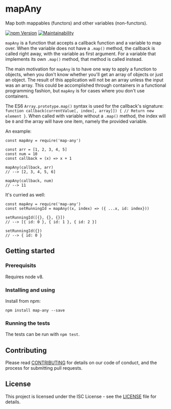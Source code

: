 # mapAny

Map both mappables (functors) and other variables (non-functors).

[![npm Version](https://img.shields.io/npm/v/map-any.svg)](https://www.npmjs.com/package/map-any)
[![Maintainability](https://api.codeclimate.com/v1/badges/f02b87569b067537736d/maintainability)](https://codeclimate.com/github/kjellmorten/map-any/maintainability)

`mapAny` is a function that accepts a callback function and a variable to map
over. When the variable does not have a `.map()` method, the callback is called
right away, with the variable as first argument. For a variable that implements
its own `.map()` method, that method is called instead.

The main motivation for `mapAny` is to have one way to apply a function to
objects, when you don't know whether you'll get an array of objects or just an
object. The result of this application will not be an array unless the input was
an array. This could be accomplished through containers in a functional
programming fashion, but `mapAny` is for cases where you don't use containers.

The ES6 `Array.prototype.map()` syntax is used for the callback's signature:
`function callback(currentValue[, index[, array]]) { // Return new element }`.
When called with variable without a `.map()` method, the index will be `0`
and the array will have one item, namely the provided variable.

An example:
```
const mapAny = require('map-any')

const arr = [1, 2, 3, 4, 5]
const num = 10
const callback = (x) => x + 1

mapAny(callback, arr)
// --> [2, 3, 4, 5, 6]

mapAny(callback, num)
// --> 11
```

It's curried as well:
```
const mapAny = require('map-any')
const setRunningId = mapAny((x, index) => ({ ...x, id: index}))

setRunningId([{}, {}, {}])
// --> [{ id: 0 }, { id: 1 }, { id: 2 }]

setRunningId({})
// --> { id: 0 }
```

## Getting started

### Prerequisits

Requires node v8.

### Installing and using

Install from npm:

```
npm install map-any --save
```

### Running the tests

The tests can be run with `npm test`.

## Contributing

Please read
[CONTRIBUTING](https://github.com/kjellmorten/map-any/blob/master/CONTRIBUTING.md)
for details on our code of conduct, and the process for submitting pull
requests.

## License

This project is licensed under the ISC License - see the
[LICENSE](https://github.com/kjellmorten/map-any/blob/master/LICENSE)
file for details.
